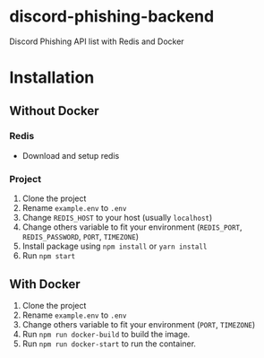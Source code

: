 # discord-phishing-backend
Discord Phishing API list with Redis and Docker

# Installation
## Without Docker
### Redis 
- Download and setup redis
### Project
1. Clone the project
2. Rename `example.env` to `.env`
3. Change `REDIS_HOST` to your host (usually `localhost`)
4. Change others variable to fit your environment (`REDIS_PORT`, `REDIS_PASSWORD`, `PORT`, `TIMEZONE`)
5. Install package using `npm install` or `yarn install`
6. Run `npm start`

## With Docker
1. Clone the project
2. Rename `example.env` to `.env`
3. Change others variable to fit your environment (`PORT`, `TIMEZONE`)
4. Run `npm run docker-build` to build the image.
5. Run `npm run docker-start` to run the container.
